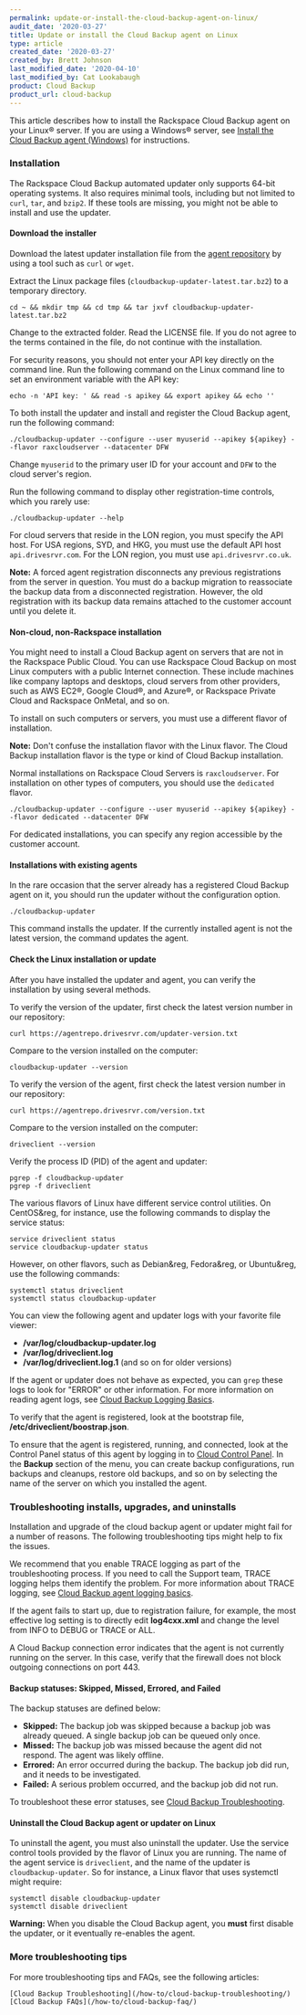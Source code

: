 ```yaml
---
permalink: update-or-install-the-cloud-backup-agent-on-linux/
audit_date: '2020-03-27'
title: Update or install the Cloud Backup agent on Linux
type: article
created_date: '2020-03-27'
created_by: Brett Johnson
last_modified_date: '2020-04-10'
last_modified_by: Cat Lookabaugh
product: Cloud Backup
product_url: cloud-backup
---
```


This article describes how to install the Rackspace Cloud Backup agent on your Linux&reg;
server. If you are using a Windows&reg; server, see [Install the Cloud Backup agent
(Windows)](/how-to/rackspace-cloud-backup-install-the-agent-on-windows) for instructions.

### Installation

The Rackspace Cloud Backup automated updater only supports 64-bit operating
systems. It also requires minimal tools, including but not limited to `curl`, `tar`,
and `bzip2`. If these tools are missing, you might not be able to install and use the updater.

#### Download the installer

Download the latest updater installation file from the
[agent repository](https://agentrepo.drivesrvr.com/updater/cloudbackup-updater-latest.tar.bz2)
by using a tool such as `curl` or `wget`.

Extract the Linux package files (`cloudbackup-updater-latest.tar.bz2`) to a temporary
directory.

    cd ~ && mkdir tmp && cd tmp && tar jxvf cloudbackup-updater-latest.tar.bz2

Change to the extracted folder. Read the LICENSE file. If you do not agree to the terms
contained in the file, do not continue with the installation.

For security reasons, you should not enter your API key directly on
the command line. Run the following command on the Linux command line to set an environment
variable with the API key:

    echo -n 'API key: ' && read -s apikey && export apikey && echo ''

To both install the updater and install and register the Cloud Backup agent, run
the following command:

    ./cloudbackup-updater --configure --user myuserid --apikey ${apikey} --flavor raxcloudserver --datacenter DFW

Change `myuserid` to the primary user ID for your account and `DFW` to the cloud server's region.

Run the following command to display other registration-time controls, which you rarely use:

    ./cloudbackup-updater --help

For cloud servers that reside in the LON region, you must specify the API host. For
USA regions, SYD, and HKG, you must use the default API host `api.drivesrvr.com`. 
For the LON region, you must use `api.drivesrvr.co.uk`.

**Note:** A forced agent registration disconnects any previous registrations from
the server in question. You must do a backup migration to reassociate the backup
data from a disconnected registration. However, the old registration with its backup
data remains attached to the customer account until you delete it.

#### Non-cloud, non-Rackspace installation

You might need to install a Cloud Backup agent on
servers that are not in the Rackspace Public Cloud. You can use Rackspace Cloud Backup
on most Linux computers with a public Internet connection. These include machines like
company laptops and desktops, cloud servers from other providers, such as AWS EC2&reg;,
Google Cloud&reg;, and Azure&reg;, or Rackspace Private Cloud and Rackspace OnMetal, and so on.

To install on such computers or servers, you must use a different flavor of installation.

**Note:** Don't confuse the installation flavor with the Linux flavor. The Cloud
Backup installation flavor is the type or kind of Cloud Backup installation.

Normal installations on Rackspace Cloud Servers is `raxcloudserver`. For installation
on other types of computers, you should use the `dedicated` flavor.

    ./cloudbackup-updater --configure --user myuserid --apikey ${apikey} --flavor dedicated --datacenter DFW

For dedicated installations, you can specify any region accessible by the customer account.

#### Installations with existing agents

In the rare occasion that the server already has a registered Cloud Backup agent on it,
you should run the updater without the configuration option.

    ./cloudbackup-updater

This command installs the updater. If the currently installed agent is not the latest version,
the command updates the agent.

#### Check the Linux installation or update

After you have installed the updater and agent, you can verify the installation by using several
methods.

To verify the version of the updater, first check the latest version number in our repository:

    curl https://agentrepo.drivesrvr.com/updater-version.txt

Compare to the version installed on the computer:

    cloudbackup-updater --version

To verify the version of the agent, first check the latest version number in our repository:

    curl https://agentrepo.drivesrvr.com/version.txt

Compare to the version installed on the computer:

    driveclient --version

Verify the process ID (PID) of the agent and updater:

    pgrep -f cloudbackup-updater
    pgrep -f driveclient

The various flavors of Linux have different service control utilities. On CentOS&reg, for
instance, use the following commands to display the service status:

    service driveclient status
    service cloudbackup-updater status

However, on other flavors, such as Debian&reg, Fedora&reg, or Ubuntu&reg, use the following commands:

    systemctl status driveclient
    systemctl status cloudbackup-updater

You can view the following agent and updater logs with your favorite file viewer:

- **/var/log/cloudbackup-updater.log**
- **/var/log/driveclient.log**
- **/var/log/driveclient.log.1** (and so on for older versions)

If the agent or updater does not behave as expected, you can `grep` these logs to look for 
"ERROR" or other information. For more information on reading agent logs, see
[Cloud Backup Logging Basics](/how-to/cloud-backup-agent-logging-basics).

To verify that the agent is registered, look at the bootstrap file, **/etc/driveclient/boostrap.json**.

To ensure that the agent is registered, running, and connected, look at the Control Panel
status of this agent by logging in to [Cloud Control Panel](https://login.rackspace.com).
In the **Backup** section of the menu, you can create backup configurations, run backups and
cleanups, restore old backups, and so on by selecting the name of the server on which you installed
the agent.

### Troubleshooting installs, upgrades, and uninstalls

Installation and upgrade of the cloud backup agent or updater might fail for a number of reasons. 
The following troubleshooting tips might help to fix the issues.

We recommend that you enable TRACE logging as part of the troubleshooting process.
If you need to call the Support team, TRACE logging helps them identify the
problem. For more information about TRACE logging, see [Cloud Backup agent logging
basics](/how-to/cloud-backup-agent-logging-basics).

If the agent fails to start up, due to registration failure, for example, the most
effective log setting is to directly edit **log4cxx.xml** and change the level
from INFO to DEBUG or TRACE or ALL.

A Cloud Backup connection error indicates that the agent is not currently running
on the server. In this case, verify that the firewall does not block outgoing connections
on port 443.

#### Backup statuses: Skipped, Missed, Errored, and Failed

The backup statuses are defined below:

-   **Skipped:** The backup job was skipped because a backup job was
    already queued. A single backup job can be queued only once.
-   **Missed:** The backup job was missed because the agent did not respond.
    The agent was likely offline.
-   **Errored:** An error occurred during the backup. The backup job did
    run, and it needs to be investigated.
-   **Failed:** A serious problem occurred, and the backup job did not run.

To troubleshoot these error statuses, see [Cloud Backup Troubleshooting](/how-to/cloud-backup-troubleshooting/).

#### Uninstall the Cloud Backup agent or updater on Linux

To uninstall the agent, you must also uninstall the updater. Use the service control
tools provided by the flavor of Linux you are running. The name of the agent service
is `driveclient`, and the name of the updater is `cloudbackup-updater`. So for instance,
a Linux flavor that uses systemctl might require:

    systemctl disable cloudbackup-updater
    systemctl disable driveclient

**Warning:** When you disable the Cloud Backup agent, you **must** first disable the
updater, or it eventually re-enables the agent.

### More troubleshooting tips

For more troubleshooting tips and FAQs, see the following articles:

    [Cloud Backup Troubleshooting](/how-to/cloud-backup-troubleshooting/)
    [Cloud Backup FAQs](/how-to/cloud-backup-faq/)
    
